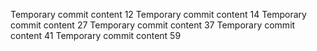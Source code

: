 Temporary commit content 12
Temporary commit content 14
Temporary commit content 27
Temporary commit content 37
Temporary commit content 41
Temporary commit content 59
